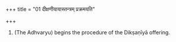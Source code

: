 +++
title = "01 दीक्षणीयायास्तन्त्रम् प्रक्रमयति"

+++
1. (The Adhvaryu) begins the procedure of the Dikṣaṇīyā offering.
